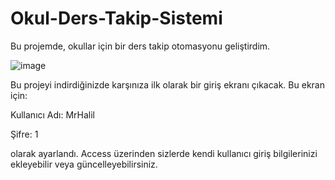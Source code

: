 # Okul-Ders-Takip-Sistemi
Bu projemde, okullar için bir ders takip otomasyonu geliştirdim.

![image](https://user-images.githubusercontent.com/89018197/163045060-f1e6069a-d6a9-4218-a276-cae5d7a5f9ba.png)

Bu projeyi indirdiğinizde karşınıza ilk olarak bir giriş ekranı çıkacak. Bu ekran için:

Kullanıcı Adı: MrHalil

Şifre: 1

olarak ayarlandı. Access üzerinden sizlerde kendi kullanıcı giriş bilgilerinizi ekleyebilir veya güncelleyebilirsiniz.
